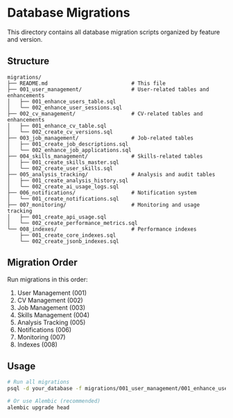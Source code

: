 # Database Migrations

This directory contains all database migration scripts organized by feature and version.

## Structure

```
migrations/
├── README.md                           # This file
├── 001_user_management/                # User-related tables and enhancements
│   ├── 001_enhance_users_table.sql
│   └── 002_enhance_user_sessions.sql
├── 002_cv_management/                  # CV-related tables and enhancements
│   ├── 001_enhance_cv_table.sql
│   └── 002_create_cv_versions.sql
├── 003_job_management/                 # Job-related tables
│   ├── 001_create_job_descriptions.sql
│   └── 002_enhance_job_applications.sql
├── 004_skills_management/              # Skills-related tables
│   ├── 001_create_skills_master.sql
│   └── 002_create_user_skills.sql
├── 005_analysis_tracking/              # Analysis and audit tables
│   ├── 001_create_analysis_history.sql
│   └── 002_create_ai_usage_logs.sql
├── 006_notifications/                  # Notification system
│   └── 001_create_notifications.sql
├── 007_monitoring/                     # Monitoring and usage tracking
│   ├── 001_create_api_usage.sql
│   └── 002_create_performance_metrics.sql
└── 008_indexes/                        # Performance indexes
    ├── 001_create_core_indexes.sql
    └── 002_create_jsonb_indexes.sql
```

## Migration Order

Run migrations in this order:
1. User Management (001)
2. CV Management (002)
3. Job Management (003)
4. Skills Management (004)
5. Analysis Tracking (005)
6. Notifications (006)
7. Monitoring (007)
8. Indexes (008)

## Usage

```bash
# Run all migrations
psql -d your_database -f migrations/001_user_management/001_enhance_users_table.sql

# Or use Alembic (recommended)
alembic upgrade head
```
